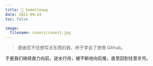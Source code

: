 ```yaml
---
title: 💭 Somniloquy
date: 2022-09-24
toc: false

image:
  filename: covers/cover1.jpg
---
```


> 感谢忍不住想写点东西的我，终于学会了使用 Github。

于是我们继续奋力向前，逆水行舟，被不断地向后推，直至回到往昔岁月。